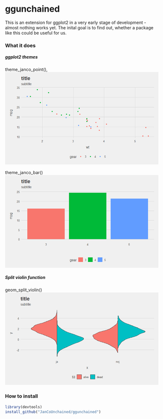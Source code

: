 # ggunchained

This is an extension for ggplot2 in a very early stage of development - almost nothing works yet.
The inital goal is to find out, whether a package like this could be useful for us.

### What it does
##### ggplot2 themes
theme_janco_point(), 
![](figure/theme_janco_point.png)

theme_janco_bar()
![](figure/theme_janco_bar.png)

##### Split violin function 
geom_split_violin()
![](figure/geom_split_violin.png)

### How to install
```r
library(devtools)
install_github("JanCoUnchained/ggunchained")
```
